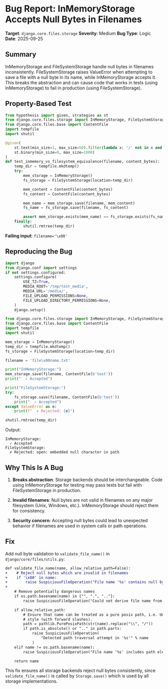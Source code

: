 # Bug Report: InMemoryStorage Accepts Null Bytes in Filenames

**Target**: `django.core.files.storage`
**Severity**: Medium
**Bug Type**: Logic
**Date**: 2025-09-25

## Summary

InMemoryStorage and FileSystemStorage handle null bytes in filenames inconsistently. FileSystemStorage raises ValueError when attempting to save a file with a null byte in its name, while InMemoryStorage accepts it. This breaks the abstraction and can cause code that works in tests (using InMemoryStorage) to fail in production (using FileSystemStorage).

## Property-Based Test

```python
from hypothesis import given, strategies as st
from django.core.files.storage import InMemoryStorage, FileSystemStorage
from django.core.files.base import ContentFile
import tempfile
import shutil

@given(
    st.text(min_size=1, max_size=50).filter(lambda x: '/' not in x and '\\' not in x and '..' not in x and x not in ['.', '..']),
    st.binary(min_size=0, max_size=1000)
)
def test_inmemory_vs_filesystem_equivalence(filename, content_bytes):
    temp_dir = tempfile.mkdtemp()
    try:
        mem_storage = InMemoryStorage()
        fs_storage = FileSystemStorage(location=temp_dir)

        mem_content = ContentFile(content_bytes)
        fs_content = ContentFile(content_bytes)

        mem_name = mem_storage.save(filename, mem_content)
        fs_name = fs_storage.save(filename, fs_content)

        assert mem_storage.exists(mem_name) == fs_storage.exists(fs_name)
    finally:
        shutil.rmtree(temp_dir)
```

**Failing input**: `filename='\x00'`

## Reproducing the Bug

```python
import django
from django.conf import settings
if not settings.configured:
    settings.configure(
        USE_TZ=True,
        MEDIA_ROOT='/tmp/test_media',
        MEDIA_URL='/media/',
        FILE_UPLOAD_PERMISSIONS=None,
        FILE_UPLOAD_DIRECTORY_PERMISSIONS=None,
    )
    django.setup()

from django.core.files.storage import InMemoryStorage, FileSystemStorage
from django.core.files.base import ContentFile
import tempfile
import shutil

mem_storage = InMemoryStorage()
temp_dir = tempfile.mkdtemp()
fs_storage = FileSystemStorage(location=temp_dir)

filename = 'file\x00name.txt'

print("InMemoryStorage:")
mem_storage.save(filename, ContentFile(b'test'))
print("  ✓ Accepted")

print("FileSystemStorage:")
try:
    fs_storage.save(filename, ContentFile(b'test'))
    print("  ✓ Accepted")
except ValueError as e:
    print(f"  ✗ Rejected: {e}")

shutil.rmtree(temp_dir)
```

Output:
```
InMemoryStorage:
  ✓ Accepted
FileSystemStorage:
  ✗ Rejected: open: embedded null character in path
```

## Why This Is A Bug

1. **Breaks abstraction**: Storage backends should be interchangeable. Code using InMemoryStorage for testing may pass tests but fail with FileSystemStorage in production.

2. **Invalid filenames**: Null bytes are not valid in filenames on any major filesystem (Unix, Windows, etc.). InMemoryStorage should reject them for consistency.

3. **Security concern**: Accepting null bytes could lead to unexpected behavior if filenames are used in system calls or path operations.

## Fix

Add null byte validation to `validate_file_name()` in `django/core/files/utils.py`:

```diff
def validate_file_name(name, allow_relative_path=False):
+    # Reject null bytes which are invalid in filenames
+    if '\x00' in name:
+        raise SuspiciousFileOperation("File name '%s' contains null bytes" % name)
+
    # Remove potentially dangerous names
    if os.path.basename(name) in {"", ".", ".."}:
        raise SuspiciousFileOperation("Could not derive file name from '%s'" % name)

    if allow_relative_path:
        # Ensure that name can be treated as a pure posix path, i.e. Unix
        # style (with forward slashes).
        path = pathlib.PurePosixPath(str(name).replace("\\", "/"))
        if path.is_absolute() or ".." in path.parts:
            raise SuspiciousFileOperation(
                "Detected path traversal attempt in '%s'" % name
            )
    elif name != os.path.basename(name):
        raise SuspiciousFileOperation("File name '%s' includes path elements" % name)

    return name
```

This fix ensures all storage backends reject null bytes consistently, since `validate_file_name()` is called by `Storage.save()` which is used by all storage implementations.